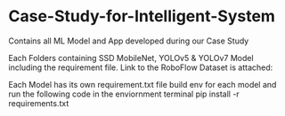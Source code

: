 # Case-Study-for-Intelligent-System
Contains all ML Model and App developed during our Case Study 

Each Folders containing SSD MobileNet, YOLOv5 & YOLOv7 Model including the requirement file.
Link to the RoboFlow Dataset is attached: 

Each Model has its own requirement.txt file
build env for each model and run the following code in the enviornment terminal
pip install -r requirements.txt

